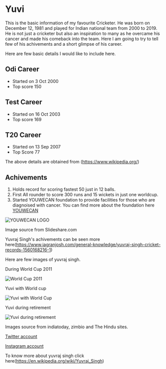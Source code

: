 # Yuvi
This is the basic information of my favourite Cricketer. He was born on December 12, 1981 and played for Indian national team from 2000 to 2019. He is not just a cricketer but also an inspiration to many as he overcame his cancer and made his comeback into the team.  Here I am going to try to tell few of his achivements and a short glimpse of his career.

Here are few basic details I would like to include here.


## Odi Career
* Started on 3 Oct 2000
* Top score 150


## Test Career
* Started on 16 Oct 2003
* Top score 169


## T20 Career
* Started on 13 Sep 2007
* Top Score 77

The above details are obtained from (https://www.wikipedia.org/)
## Achivements
1. Holds record for scoring fastest 50 just in 12 balls.
1. First All rounder to score 300 runs and 15 wickets in just one worldcup.
1. Started YOUWECAN foundation to provide facilities for those who are diagnoised with cancer.
 You can find more about the foundation here [YOUWECAN](https://en.wikipedia.org/wiki/YouWeCan)
 
 
 
 ![YOUWECAN LOGO](https://image.slidesharecdn.com/youwecan-140604115549-phpapp01/95/youwecan-yuvraj-singh-foundation-1-638.jpg?cb=1401883009)

Image source from Slideshare.com


Yuvraj Singh's achivements can be seen more here(https://www.jagranjosh.com/general-knowledge/yuvraj-singh-cricket-records-1560168216-1)

Here are few images of yuvraj singh.


During World Cup 2011



![World Cup 2011](http://www4.pictures.zimbio.com/gi/Yuvraj+Singh+India+v+Netherlands+Group+B+2011+lEa4sbuv_6ul.jpg)



Yuvi with World cup



![Yuvi with World Cup](https://akm-img-a-in.tosshub.com/indiatoday/images/story/201612/yuvrajsingh_reuters_647_121216122350.jpg)



Yuvi during retirement



![Yuvi during retirement](https://th.thgim.com/news/cities/mumbai/164ly9/article27753153.ece/alternates/FREE_435/Yuvi)

Images source from indiatoday, zimbio and The Hindu sites.


[Twitter account](https://twitter.com/YUVSTRONG12?ref_src=twsrc%5Egoogle%7Ctwcamp%5Eserp%7Ctwgr%5Eauthor)


[Instagram account](https://www.instagram.com/yuvisofficial/?hl=en)


To know more about yuvraj singh click here(https://en.wikipedia.org/wiki/Yuvraj_Singh)
